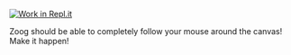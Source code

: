 [![Work in Repl.it](https://classroom.github.com/assets/work-in-replit-14baed9a392b3a25080506f3b7b6d57f295ec2978f6f33ec97e36a161684cbe9.svg)](https://classroom.github.com/online_ide?assignment_repo_id=3232191&assignment_repo_type=AssignmentRepo)
<p>Zoog should be able to completely follow your mouse around the canvas! Make it happen!</p>